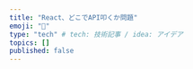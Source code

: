 ```yaml
---
title: "React、どこでAPI叩くか問題"
emoji: "📌"
type: "tech" # tech: 技術記事 / idea: アイデア
topics: []
published: false
---
```

